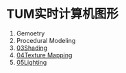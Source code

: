 # TUM实时计算机图形

1. Gemoetry
2. Procedural Modeling
3. [03Shading](03Shading.md)
4. [04Texture Mapping](04TextureMapping.md)
5. [05Lighting](05Lighting.md)